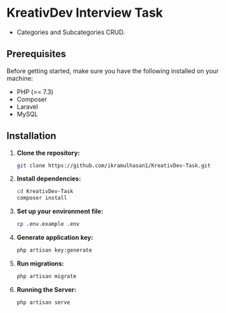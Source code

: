 # KreativDev Interview Task

- Categories and Subcategories CRUD.

## Prerequisites

Before getting started, make sure you have the following installed on your machine:

- PHP (>= 7.3)
- Composer
- Laravel
- MySQL

## Installation

1. **Clone the repository:**

   ```bash
   git clone https://github.com/ikramulhasan1/KreativDev-Task.git
   ```
   
2. **Install dependencies:**

   ```bash
   cd KreativDev-Task
   composer install
   ```
   
3. **Set up your environment file:**

   ```bash
   cp .env.example .env
   ```

4. **Generate application key:**

    ```bash
    php artisan key:generate
    ```

5. **Run migrations:**

    ```bash
    php artisan migrate
    ```

6. **Running the Server:**

    ```bash
    php artisan serve
    ```

   
